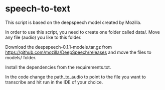 # speech-to-text

This script is based on the deepspeech model created by Mozilla.


In order to use this script, you need to create one folder called data/. Move any file (audio) you like to this folder.

Download the deepspeech-0.1.1-models.tar.gz from https://github.com/mozilla/DeepSpeech/releases and move the files to models/ folder.

Install the dependencies from the requirements.txt.

In the code change the path_to_audio to point to the file you want to transcribe and hit run in the IDE of your choice.
